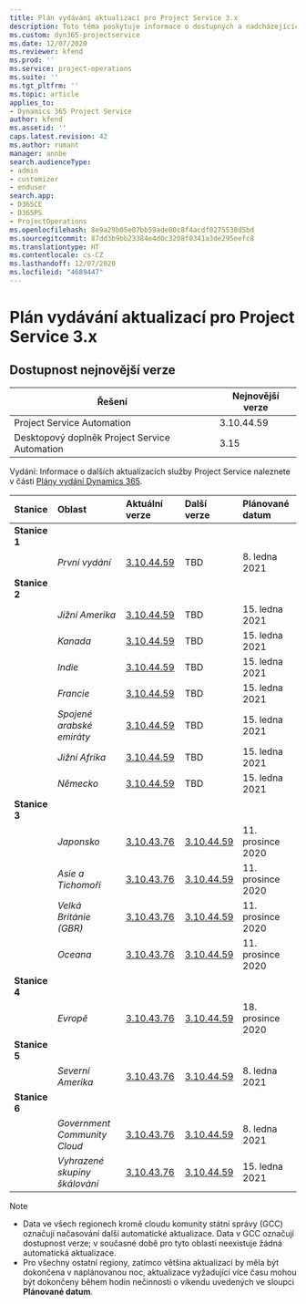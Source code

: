 ```yaml
---
title: Plán vydávání aktualizací pro Project Service 3.x
description: Toto téma poskytuje informace o dostupných a nadcházejících vydáních Dynamics 365 Project Service Automation.
ms.custom: dyn365-projectservice
ms.date: 12/07/2020
ms.reviewer: kfend
ms.prod: ''
ms.service: project-operations
ms.suite: ''
ms.tgt_pltfrm: ''
ms.topic: article
applies_to:
- Dynamics 365 Project Service
author: kfend
ms.assetid: ''
caps.latest.revision: 42
ms.author: rumant
manager: annbe
search.audienceType:
- admin
- customizer
- enduser
search.app:
- D365CE
- D365PS
- ProjectOperations
ms.openlocfilehash: 8e9a29b05e07bb59ade00c8f4acdf0275538d5bd
ms.sourcegitcommit: 87dd3b9bb23384e4d0c3208f0341a3de295eefc8
ms.translationtype: HT
ms.contentlocale: cs-CZ
ms.lasthandoff: 12/07/2020
ms.locfileid: "4689447"
---
```

# <a name="update-release-schedule-for-project-service-3x"></a>Plán vydávání aktualizací pro Project Service 3.x

## <a name="latest-version-availability"></a>Dostupnost nejnovější verze

| Řešení  | Nejnovější verze |
|-------|----|
| Project Service Automation    | 3.10.44.59 |
| Desktopový doplněk Project Service Automation                | 3.15          |

Vydání: Informace o dalších aktualizacích služby Project Service naleznete v části [Plány vydání Dynamics 365](https://docs.microsoft.com/dynamics365/release-plans/). 

| Stanice  | Oblast | Aktuální verze | Další verze |  Plánované datum
| :---   | :---   | :---   | :---   |:---   |         
|<strong>Stanice 1</strong> | |  |  | |
| | <i>První vydání</i> | [3.10.44.59](whats-new-ur-26.md) | TBD | 8. ledna 2021
|<strong>Stanice 2</strong> | |  |  | |
| | <i>Jižní Amerika</i> | [3.10.44.59](whats-new-ur-26.md) | TBD | 15. ledna 2021
| | <i>Kanada</i> | [3.10.44.59](whats-new-ur-26.md) | TBD | 15. ledna 2021
| | <i>Indie</i> | [3.10.44.59](whats-new-ur-26.md) | TBD | 15. ledna 2021
| | <i>Francie</i> | [3.10.44.59](whats-new-ur-26.md) | TBD | 15. ledna 2021
| | <i>Spojené arabské emiráty</i> | [3.10.44.59](whats-new-ur-26.md) | TBD | 15. ledna 2021
| | <i>Jižní Afrika</i> | [3.10.44.59](whats-new-ur-26.md) | TBD | 15. ledna 2021
| | <i>Německo</i> | [3.10.44.59](whats-new-ur-26.md) | TBD | 15. ledna 2021
|<strong>Stanice 3</strong> | |  |  | |
| | <i>Japonsko</i> | [3.10.43.76](whats-new-ur-25.md) | [3.10.44.59](whats-new-ur-26.md) | 11. prosince 2020
| | <i>Asie a Tichomoří</i> | [3.10.43.76](whats-new-ur-25.md) | [3.10.44.59](whats-new-ur-26.md) | 11. prosince 2020
| | <i>Velká Británie (GBR)</i> | [3.10.43.76](whats-new-ur-25.md) | [3.10.44.59](whats-new-ur-26.md) | 11. prosince 2020
| | <i>Oceana</i> | [3.10.43.76](whats-new-ur-25.md) | [3.10.44.59](whats-new-ur-26.md) | 11. prosince 2020
|<strong>Stanice 4</strong> | |  |  | |
| | <i>Evropě</i> | [3.10.43.76](whats-new-ur-25.md) | [3.10.44.59](whats-new-ur-26.md) | 18. prosince 2020
|<strong>Stanice 5</strong> | |  |  | |
| | <i>Severní Amerika</i> | [3.10.43.76](whats-new-ur-25.md) | [3.10.44.59](whats-new-ur-26.md) | 8. ledna 2021
|<strong>Stanice 6</strong> | |  |  | |
| | <i>Government Community Cloud</i> | [3.10.43.76](whats-new-ur-25.md) | [3.10.44.59](whats-new-ur-26.md) | 8. ledna 2021
| | <i>Vyhrazené skupiny škálování</i> | [3.10.43.76](whats-new-ur-25.md) | [3.10.44.59](whats-new-ur-26.md) | 15. ledna 2021

>[!Note]
> - Data ve všech regionech kromě cloudu komunity státní správy (GCC) označují načasování další automatické aktualizace. Data v GCC označují dostupnost verze; v současné době pro tyto oblasti neexistuje žádná automatická aktualizace.
> - Pro všechny ostatní regiony, zatímco většina aktualizací by měla být dokončena v naplánovanou noc, aktualizace vyžadující více času mohou být dokončeny během hodin nečinnosti o víkendu uvedených ve sloupci **Plánované datum**.
